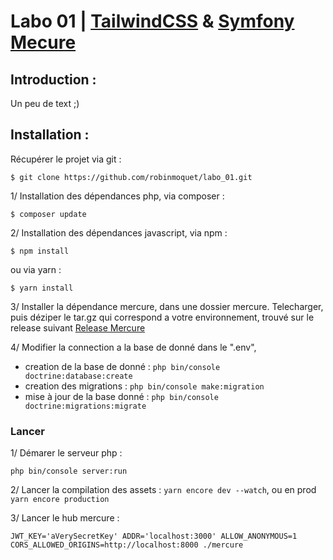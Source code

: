 # Labo 01 | [TailwindCSS](https://tailwindcss.com/) & [Symfony Mecure](https://symfony.com/doc/current/mercure.html)

## Introduction :

Un peu de text ;)

## Installation :
Récupérer le projet via git :
```
$ git clone https://github.com/robinmoquet/labo_01.git
```


1/ Installation des dépendances php, via composer :

```
$ composer update
```
2/ Installation des dépendances javascript, via npm :

```
$ npm install
```
  ou via yarn :
```
$ yarn install
```

3/ Installer la dépendance mercure, dans une dossier mercure.
    Telecharger, puis déziper le tar.gz qui correspond a votre environnement, trouvé
    sur le release suivant [Release Mercure](https://github.com/dunglas/mercure/releases)

4/ Modifier la connection a la base de donné dans le ".env",
* creation de la base de donné : ``php bin/console doctrine:database:create``
* creation des migrations : ``php bin/console make:migration``
* mise à jour de la base donné : ``php bin/console doctrine:migrations:migrate``

### Lancer

1/ Démarer le serveur php : 
```
php bin/console server:run
```
2/ Lancer la compilation des assets : ``yarn encore dev --watch``, ou en prod ``yarn encore production``

3/ Lancer le hub mercure : 
```
JWT_KEY='aVerySecretKey' ADDR='localhost:3000' ALLOW_ANONYMOUS=1 CORS_ALLOWED_ORIGINS=http://localhost:8000 ./mercure
```
